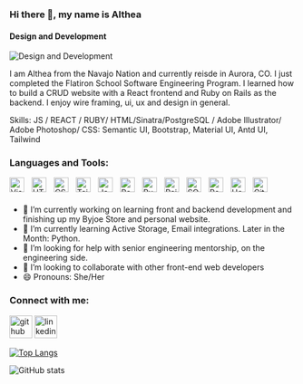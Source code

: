 ### Hi there 👋, my name is Althea
#### Design and Development
![Design and Development](https://media-exp1.licdn.com/dms/image/C4E16AQFaBeLkbVy30g/profile-displaybackgroundimage-shrink_350_1400/0/1648079007726?e=1660176000&v=beta&t=BCy3y8zk4fCK6JrwrFS4XTalPPykxFcDrjYq7baRYA4)

I am Althea from the Navajo Nation and currently reisde in Aurora, CO. I just completed the Flatiron School Software Engineering Program. I learned how to build a CRUD website with a React frontend and Ruby on Rails as the backend. I enjoy wire framing, ui, ux and design in general. 

Skills: JS / REACT / RUBY/ HTML/Sinatra/PostgreSQL / Adobe Illustrator/ Adobe Photoshop/ CSS: Semantic UI, Bootstrap, Material UI, Antd UI, Tailwind


### Languages and Tools:

<img align="left" alt="Visual Studio Code" width="26px" src="https://cdn.jsdelivr.net/gh/devicons/devicon/icons/vscode/vscode-original.svg" style="padding-right:10px;" />
<img align="left" alt="HTML5" width="26px" src="https://cdn.jsdelivr.net/gh/devicons/devicon/icons/html5/html5-original.svg" style="padding-right:10px;" />
<img align="left" alt="CSS3" width="26px" src="https://cdn.jsdelivr.net/gh/devicons/devicon/icons/css3/css3-original.svg" style="padding-right:10px;" />
<img align="left" alt="TailWind" width="26px" src="https://cdn.jsdelivr.net/gh/devicons/devicon/icons/tailwindcss/tailwindcss-plain.svg" style="padding-right:10px;" />
<img align="left" alt="JavaScript" width="26px" src="https://cdn.jsdelivr.net/gh/devicons/devicon/icons/javascript/javascript-original.svg" style="padding-right:10px;" />
<img align="left" alt="React" width="26px" src="https://cdn.jsdelivr.net/gh/devicons/devicon/icons/react/react-original.svg" style="padding-right:10px;" />
<img align="left" alt="Ruby" width="26px" src="https://cdn.jsdelivr.net/gh/devicons/devicon/icons/ruby/ruby-original.svg" style="padding-right:10px;" />
<img align="left" alt="Rails" width="26px" src="https://cdn.jsdelivr.net/gh/devicons/devicon/icons/rails/rails-original-wordmark.svg" style="padding-right:10px;" />
<img align="left" alt="SQLite" width="26px" src="https://cdn.jsdelivr.net/gh/devicons/devicon/icons/sqlite/sqlite-original.svg" style="padding-right:10px;" />
<img align="left" alt="PostgreSQL" width="26px" src="https://cdn.jsdelivr.net/gh/devicons/devicon/icons/postgresql/postgresql-original.svg" style="padding-right:10px;" />
<img align="left" alt="Heroku" width="26px" src="https://cdn.jsdelivr.net/gh/devicons/devicon/icons/heroku/heroku-original.svg" style="padding-right:10px;" />
<img align="left" alt="GitHub" width="26px" style="padding-right:10px;" />

<br />
<br />

- 🔭 I’m currently working on learning front and backend development and finishing up my Byjoe Store and personal website. 
- 🌱 I’m currently learning Active Storage, Email integrations. Later in the Month: Python. 
- 🤔 I’m looking for help with senior engineering mentorship, on the engineering side. 
- 👯 I’m looking to collaborate with other front-end web developers
- 😄 Pronouns: She/Her 

### Connect with me:

[<img src='https://cdn.jsdelivr.net/npm/simple-icons@3.0.1/icons/github.svg' alt='github' height='40'>](https://github.com/altheajohn)  [<img src='https://cdn.jsdelivr.net/npm/simple-icons@3.0.1/icons/linkedin.svg' alt='linkedin' height='40'>](https://www.linkedin.com/in/althea-john-20293a232//)  

[![Top Langs](https://github-readme-stats.vercel.app/api/top-langs/?username=altheajohn)](https://github.com/anuraghazra/github-readme-stats)

![GitHub stats](https://github-readme-stats.vercel.app/api?username=altheajohn&show_icons=true)  

